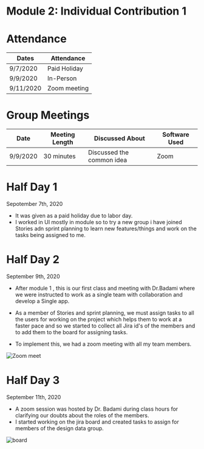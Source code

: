 
# Module 2: Individual Contribution 1
# Attendance
| Dates  |Attendance   |
|---|---|
|  9/7/2020 |Paid Holiday|
|  9/9/2020 |  In-Person |
| 9/11/2020  |  Zoom meeting |

# Group Meetings
| Date  | Meeting Length  |  Discussed About | Software Used  |
|---|---|---|---|
| 9/9/2020  |  30 minutes | Discussed the common idea |  Zoom |

# Half Day 1
Sepotember 7th, 2020
* It was given as a paid holiday due to labor day.
* I worked in UI mostly in module so to try a new group i have joined Stories adn sprint planning to learn new features/things and work on the tasks being assigned to me.


# Half Day 2
September 9th, 2020
* After module 1 , this is our first class and meeting with Dr.Badami where we were instructed to work as a single team with collaboration and develop a Single app.
* As a member of Stories and sprint planning, we must assign tasks to all the users for working on the project which helps them to work at a faster pace and so we started to collect all Jira id's of the members and to add them to the board for assigning tasks.

* To implement this, we had a zoom meeting with all my team members.

![Zoom meet](https://github.com/annie0sc/gdp_group4/blob/master/GDP_1/tarun.png?raw=true)


# Half Day 3
September 11th, 2020
* A zoom session was hosted by Dr. Badami during class hours for clarifying our doubts about the roles of the members. 
* I started working on the jira board and created  tasks to assign for members of the design data group.



![board](https://github.com/annie0sc/gdp_group4/blob/master/Alekhya_jira/task.png?raw=true)